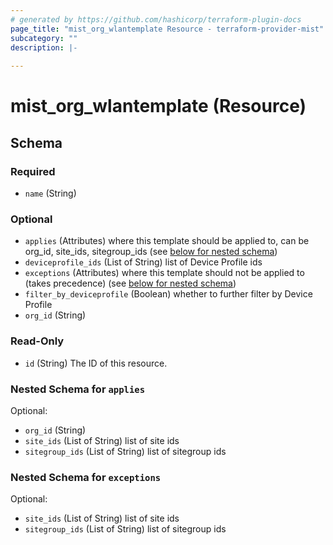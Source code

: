 ```yaml
---
# generated by https://github.com/hashicorp/terraform-plugin-docs
page_title: "mist_org_wlantemplate Resource - terraform-provider-mist"
subcategory: ""
description: |-
  
---
```


# mist_org_wlantemplate (Resource)





<!-- schema generated by tfplugindocs -->
## Schema

### Required

- `name` (String)

### Optional

- `applies` (Attributes) where this template should be applied to, can be org_id, site_ids, sitegroup_ids (see [below for nested schema](#nestedatt--applies))
- `deviceprofile_ids` (List of String) list of Device Profile ids
- `exceptions` (Attributes) where this template should not be applied to (takes precedence) (see [below for nested schema](#nestedatt--exceptions))
- `filter_by_deviceprofile` (Boolean) whether to further filter by Device Profile
- `org_id` (String)

### Read-Only

- `id` (String) The ID of this resource.

<a id="nestedatt--applies"></a>
### Nested Schema for `applies`

Optional:

- `org_id` (String)
- `site_ids` (List of String) list of site ids
- `sitegroup_ids` (List of String) list of sitegroup ids


<a id="nestedatt--exceptions"></a>
### Nested Schema for `exceptions`

Optional:

- `site_ids` (List of String) list of site ids
- `sitegroup_ids` (List of String) list of sitegroup ids
